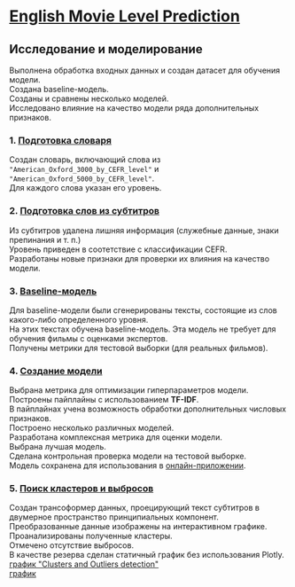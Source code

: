 # [English Movie Level Prediction](https://movie-level.streamlit.app/)
## Исследование и моделирование

Выполнена обработка входных данных и создан датасет для обучения модели.  
Создана baseline-модель.  
Созданы и сравнены несколько моделей.  
Исследовано влияние на качество модели ряда дополнительных признаков.  

### 1. [Подготовка словаря](https://nbviewer.jupyter.org/github/Nanobelka/english_subtitles_level/blob/main/ML/1_words.ipynb)  
Создан словарь, включающий слова из `"American_Oxford_3000_by_CEFR_level"` и `"American_Oxford_5000_by_CEFR_level"`.  
Для каждого слова указан его уровень.  

### 2. [Подготовка слов из субтитров](https://nbviewer.jupyter.org/github/Nanobelka/english_subtitles_level/blob/main/ML/2_subtitles.ipynb)  
Из субтитров удалена лишняя информация (служебные данные, знаки препинания и т. п.)  
Уровень приведен в соотетствие с классификации CEFR.  
Разработаны новые признаки для проверки их влияния на качество модели.  

### 3. [Baseline-модель](https://nbviewer.jupyter.org/github/Nanobelka/english_subtitles_level/blob/main/ML/3_baseline.ipynb)  
Для baseline-модели были сгенерированы тексты, состоящие из слов какого-либо определенного уровня.  
На этих текстах обучена baseline-модель. Эта модель не требует для обучения фильмы с оценками экспертов.  
Получены метрики для тестовой выборки (для реальных фильмов).  

### 4. [Создание модели](https://nbviewer.jupyter.org/github/Nanobelka/english_subtitles_level/blob/main/ML/4_model.ipynb)  
Выбрана метрика для оптимизации гиперпараметров модели.  
Построены пайплайны с использованием **TF-IDF**.  
В пайплайнах учена возможность обработки дополнительных числовых признаков.  
Построено несколько различных моделей.  
Разработана комплексная метрика для оценки модели.  
Выбрана лучшая модель.  
Сделана контрольная проверка модели на тестовой выборке.  
Модель сохранена для использования в [онлайн-приложении](https://movie-level.streamlit.app/).  

### 5. [Поиск кластеров и выбросов](https://nbviewer.jupyter.org/github/Nanobelka/english_subtitles_level/blob/main/ML/5_outliers.ipynb)  
Создан трансоформер данных, проецирующий текст субтитров в двумерное пространство принципиальных компонент.  
Преобразованные данные изображены на интерактивном графике.  
Проанализированы полученные кластеры.  
Отмечено отсутствие выбросов.  
В качестве резерва сделан статичный график без использования Plotly.  
[график "Clusters and Outliers detection"](https://github.com/Nanobelka/english_subtitles_level/blob/main/ML/movie_subtitles_projection.html)  
[график](https://Nanobelka.github.io/english_subtitles_level/blob/main/ML/movie_subtitles_projection.html)
